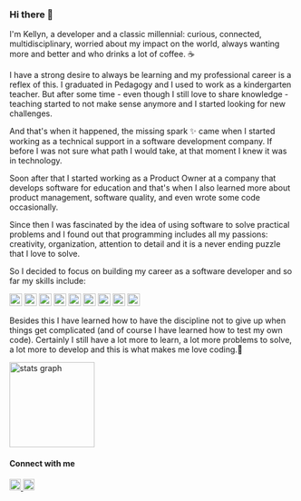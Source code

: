 ### Hi there 👋 

I'm Kellyn, a developer and a classic millennial: curious, connected, multidisciplinary, worried about my impact on the world, always wanting more and better and who drinks a lot of coffee. ☕

I have a strong desire to always be learning and my professional career is a reflex of this. I graduated in Pedagogy and I used to work as a kindergarten teacher. But after some time - even though I still love to share knowledge - teaching started to not make sense anymore and I started looking for new challenges.

And that's when it happened, the missing spark ✨ came when I started working as a technical support in a software development company. If before I was not sure what path I would take, at that moment I knew it was in technology. 

Soon after that I started working as a Product Owner at a company that develops software for education and that's when I also learned more about product management, software quality, and even wrote some code occasionally. 

Since then I was fascinated by the idea of using software to solve practical problems and I found out that programming includes all my passions: creativity, organization, attention to detail and it is a never ending puzzle that I love to solve. 

So I decided to focus on building my career as a software developer and so far my skills include:

<p>  
  <img alt="Ruby" src="https://img.shields.io/badge/ruby-%23CC342D.svg?style=for-the-badge&logo=ruby&logoColor=white" height="22" />
  <img alt="Rails" src="https://img.shields.io/badge/rails-%23CC0000.svg?style=for-the-badge&logo=ruby-on-rails&logoColor=white" height="22" />
  <img alt="JavaScript" src="https://img.shields.io/badge/javascript%20-%23323330.svg?&style=for-the-badge&logo=javascript&logoColor=%23F7DF1E" height="22" />
  <img alt="Typescript" src="https://img.shields.io/badge/typescript-%23007ACC.svg?style=for-the-badge&logo=typescript&logoColor=white" height="22" />
  <img alt="React" src="https://img.shields.io/badge/react%20-%2320232a.svg?&style=for-the-badge&logo=react&logoColor=%2361DAFB" height="22" />
  <img alt="Redux" src="https://img.shields.io/badge/redux-%23593d88.svg?style=for-the-badge&logo=redux&logoColor=white" height="22" />
  <img alt="Next JS" src="https://img.shields.io/badge/Next-black?style=for-the-badge&logo=next.js&logoColor=white" height="22" />
  <img alt="Firebase" src="https://img.shields.io/badge/firebase-%23039BE5.svg?style=for-the-badge&logo=firebase" height="22" />
  <img alt="GraphQL" src="https://img.shields.io/badge/-GraphQL-E10098?style=for-the-badge&logo=graphql&logoColor=white" height="22" />
</p>

Besides this I have learned how to have the discipline not to give up when things get complicated (and of course I have learned how to test my own code). Certainly I still have a lot more to learn, a lot more problems to solve, a lot more to develop and this is what makes me love coding.💓


<div align="left">
  <img src="https://github-readme-stats.vercel.app/api?%20%20%20hide_title=false&hide_rank=false&show_icons=true&include_all_commits=true&count_private=true&disable_animations=false&theme=dracula&locale=en&hide_border=false&username=kellynvd" height="150" alt="stats graph"  />
</div>

#### Connect with me

<a href="https://linkedin.com/in/kellynvd" rel="noopener noreferrer">
  <img src="https://img.shields.io/badge/LinkedIn-blue?style=flat-square&logo=Linkedin&logoColor=white"
    alt="Kellyn's LinkedIn"
    height="20">
</a>
<a href="https://instagram.com/kellynvd" rel="noopener noreferrer">
  <img src="https://img.shields.io/badge/Instagram-e4405f?style=for-the-badge&logo=instagram&logoColor=white"
    alt="Kellyn's Instagram"
    height="20">
</a>
